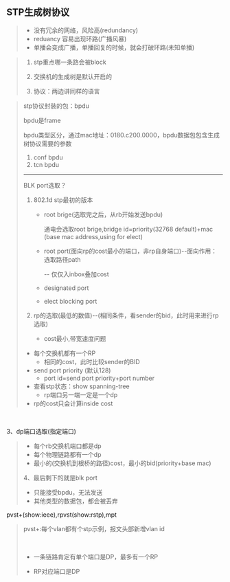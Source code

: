 ## STP生成树协议

> - 没有冗余的网络，风险高(redundancy)
> - reduancy 容易出现环路(广播风暴)
> - 单播会变成广播，单播回复的时候，就会打破环路(未知单播)



> 1. stp重点哪一条路会被block
>
> 2. 交换机的生成树是默认开启的
>
> 3. 协议：两边讲同样的语言



> stp协议封装的包：bpdu
>
> bpdu是frame
>
> bpdu类型区分，通过mac地址：0180.c200.0000，bpdu数据包包含生成树协议需要的参数
>
> 1. conf bpdu
> 2. tcn bpdu
>
> ---
>
> BLK port选取？
>
> 1. 802.1d stp最初的版本
>
>    - root brige(选取完之后，从rb开始发送bpdu)
>
>      通电会选取root brige,bridge id=priority(32768 default)+mac (base mac address,using for elect)
>
>    - root port(面向rp的cost最小的端口，非rp自身端口)--面向作用：选取路径path
>
>      -- 仅仅入inbox叠加cost
>
>    - designated port
>
>    - elect blocking port
>
> 2. rp的选取(最低的数值)--(相同条件，看sender的bid，此时用来进行rp选取)
>
>    - cost最小,带宽速度问题
> - 每个交换机都有一个RP
>    - 相同的cost，此时比较sender的BID
> - send port priority (默认128)
>    - port id=send port priority+port number
> - 查看stp状态：show spanning-tree
>    - rp端口另一端一定是一个dp
> - rp的cost只会计算inside cost
>
> 

​                  

3、dp端口选取(指定端口)

> - 每个rb交换机端口都是dp
> - 每个物理链路都有一个dp
> - 最小的(交换机到根桥的路径)cost，最小的bid(priority+base mac)
>
> 4、最后剩下的就是blk port
>
> - 只能接受bpdu，无法发送
> - 其他类型的数据包，都会被丢弃



pvst+(show:ieee),rpvst(show:rstp),mpt

> pvst+:每个vlan都有个stp示例，报文头部新增vlan id
>
> ​	
>
> - 一条链路肯定有单个端口是DP，最多有一个RP
>
> - RP对应端口是DP
